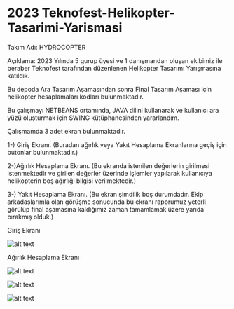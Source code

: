 # 2023 Teknofest-Helikopter-Tasarimi-Yarismasi
Takım Adı: HYDROCOPTER

Açıklama: 2023 Yılında 5 gurup üyesi ve 1 danışmandan oluşan ekibimiz ile beraber Teknofest tarafından düzenlenen Helikopter Tasarımı Yarışmasına katıldık. 

Bu depoda Ara Tasarım Aşamasından sonra Final Tasarım Aşaması için helikopter hesaplamaları kodları bulunmaktadır. 


Bu çalışmayı NETBEANS ortamında, JAVA dilini kullanarak ve kullanıcı ara yüzü oluşturmak için SWING kütüphanesinden yararlandım.    

Çalışmamda 3 adet ekran bulunmaktadır. 

1-) Giriş Ekranı. (Buradan ağırlık veya Yakıt Hesaplama Ekranlarına geçiş için butonlar bulunmaktadır.)

2-)Ağırlık Hesaplama Ekranı. (Bu ekranda istenilen değerlerin girilmesi istenmektedir ve girilen değerler üzerinde işlemler yapılarak kullanıcıya helikopterin boş ağırlığı bilgisi verilmektedir.)

3-) Yakıt Hesaplama Ekranı. (Bu ekran şimdilik boş durumdadır. Ekip arkadaşlarımla olan görüşme sonucunda bu ekranı raporumuz yeterli görülüp final aşamasına kaldığımız zaman tamamlamak üzere yarıda bırakmış olduk.)


Giriş Ekranı

![alt text](https://github.com/OmerSoydinc/Teknofest-Helikopter-Tasarimi-Yarismasi/blob/main/Teknofest/resimler/giri%C5%9F%20ekran%C4%B1.png)



Ağırlık Hesaplama Ekranı

![alt text](https://github.com/OmerSoydinc/Teknofest-Helikopter-Tasarimi-Yarismasi/blob/main/Teknofest/resimler/s1.png)

![alt text](https://github.com/OmerSoydinc/Teknofest-Helikopter-Tasarimi-Yarismasi/blob/main/Teknofest/resimler/s3.png)                     

![alt text](https://github.com/OmerSoydinc/Teknofest-Helikopter-Tasarimi-Yarismasi/blob/main/Teknofest/resimler/s2.png)
